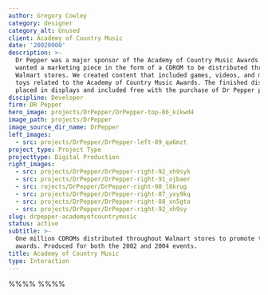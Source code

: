 ```yaml
---
author: Gregory Cowley
category: designer
category_alt: Unused
client: Academy of Country Music
date: '20020000'
description: >-
  Dr Pepper was a major sponsor of the Academy of Country Music Awards. They
  wanted a marketing piece in the form of a CDROM to be distributed throughout
  Walmart stores. We created content that included games, videos, and musical
  toys related to the Academy of Country Music Awards. The finished disks were
  placed in displays and included free with the purchase of Dr Pepper products. 
discipline: Developer
firm: DR Pepper
hero_image: projects/DrPepper/DrPepper-top-86_kikwd4
image_path: projects/DrPepper
image_source_dir_name: DrPepper
left_images:
  - src: projects/DrPepper/DrPepper-left-89_qa6mzt
project_type: Project Type
projecttype: Digital Production
right_images:
  - src: projects/DrPepper/DrPepper-right-92_xh9syk
  - src: projects/DrPepper/DrPepper-right-91_ojbaer
  - src: rojects/DrPepper/DrPepper-right-90_l8krug
  - src: projects/DrPepper/DrPepper-right-87_yxy9kq
  - src: projects/DrPepper/DrPepper-right-88_xn5gta
  - src: projects/DrPepper/DrPepper-right-92_xh9sy
slug: drpepper-academyofcountrymusic
status: active
subtitle: >-
  One million CDROMs distributed throughout Walmart stores to promote the ACM
  awards. Produced for both the 2002 and 2004 events.
title: Academy of Country Music
type: Interaction
---
```

%%%% %%%%